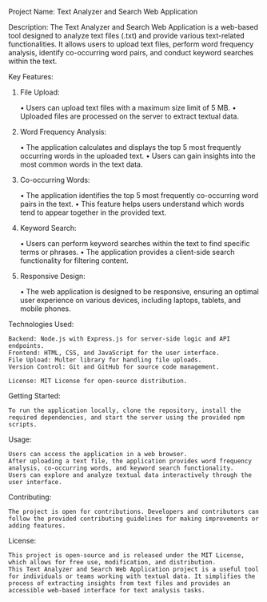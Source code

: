 Project Name: Text Analyzer and Search Web Application

Description: The Text Analyzer and Search Web Application is a web-based tool designed to analyze text files (.txt) and provide various text-related functionalities. It allows users to upload text files, perform word frequency analysis, identify co-occurring word pairs, and conduct keyword searches within the text.

Key Features:

1. File Upload:

   • Users can upload text files with a maximum size limit of 5 MB.
   • Uploaded files are processed on the server to extract textual data.

2. Word Frequency Analysis:

   • The application calculates and displays the top 5 most frequently occurring words in the uploaded text.
   • Users can gain insights into the most common words in the text data.

3. Co-occurring Words:

   • The application identifies the top 5 most frequently co-occurring word pairs in the text.
   • This feature helps users understand which words tend to appear together in the provided text.

4. Keyword Search:

   • Users can perform keyword searches within the text to find specific terms or phrases.
   • The application provides a client-side search functionality for filtering content.

5. Responsive Design:

   • The web application is designed to be responsive, ensuring an optimal user experience on various devices, including laptops, tablets, and mobile phones.

Technologies Used:

    Backend: Node.js with Express.js for server-side logic and API endpoints.
    Frontend: HTML, CSS, and JavaScript for the user interface.
    File Upload: Multer library for handling file uploads.
    Version Control: Git and GitHub for source code management.

    License: MIT License for open-source distribution.

Getting Started:

    To run the application locally, clone the repository, install the required dependencies, and start the server using the provided npm scripts.

Usage:

    Users can access the application in a web browser.
    After uploading a text file, the application provides word frequency analysis, co-occurring words, and keyword search functionality.
    Users can explore and analyze textual data interactively through the user interface.

Contributing:

    The project is open for contributions. Developers and contributors can follow the provided contributing guidelines for making improvements or adding features.

License:

    This project is open-source and is released under the MIT License, which allows for free use, modification, and distribution.
    This Text Analyzer and Search Web Application project is a useful tool for individuals or teams working with textual data. It simplifies the process of extracting insights from text files and provides an accessible web-based interface for text analysis tasks.

